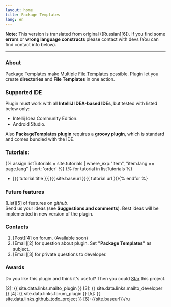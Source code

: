 ```yaml
---
layout: home
title: Package Templates
lang: en
---
```


**Note:** This version is translated from original ([Russian][6]). If you find some **errors** or **wrong language constructs** please contact with devs (You can find contact info below).

<hr>

### About
Package Templates make Multiple [File Templates][1] possible. Plugin let you create **directories** and **File Templates** in one action.

### Supported IDE
Plugin must work with all **IntelliJ IDEA-based IDEs**, but tested with listed below only:

* Intellij Idea Community Edition.
* Android Studio.

Also **PackageTemplates plugin** requires a **groovy plugin**, which is standard and comes bundled with the IDE.

### Tutorials:
{% assign listTutorials = site.tutorials | where_exp:"item", "item.lang == page.lang" | sort: 'order' %}
{% for tutorial in listTutorials %}
* [{{ tutorial.title }}]({{ site.baseurl }}{{ tutorial.url }}){% endfor %}

### Future features
[List][5] of features on *github*.<br>
Send us your ideas (see **Suggestions and comments**). Best ideas will be implemented in new version of the plugin.

### Contacts

1. [Post][4] on forum. (Available soon)
2. [Email][2] for question about plugin. Set **"Package Templates"** as subject.
3. [Email][3] for private questions to developer.

### Awards
Do you like this plugin and think it's useful? Then you could <a class="github-button" href="https://github.com/CeH9/PackageTemplates" data-icon="octicon-star" data-count-href="/CeH9/PackageTemplates/stargazers" data-count-api="/repos/CeH9/PackageTemplates#stargazers_count" data-count-aria-label="# stargazers on GitHub" aria-label="Star CeH9/PackageTemplates on GitHub">Star</a> this project.

[1]: https://www.jetbrains.com/help/idea/2016.2/file-and-code-templates.html
[2]: {{ site.data.links.mailto_plugin }}
[3]: {{ site.data.links.mailto_developer }}
[4]: {{ site.data.links.forum_plugin }}
[5]: {{ site.data.links.github_todo_project }}
[6]: {{site.baseurl}}/ru